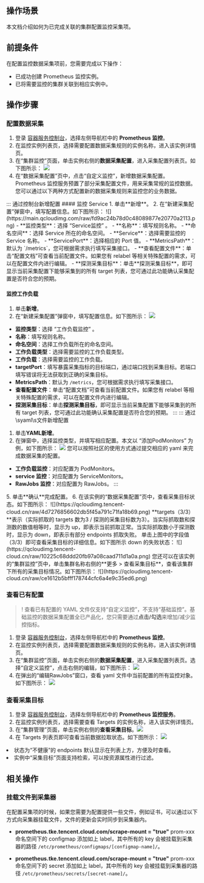 

## 操作场景

本文档介绍如何为已完成关联的集群配置监控采集项。

## 前提条件

在配置监控数据采集项前，您需要完成以下操作：
- 已成功创建 Prometheus 监控实例。
- 已将需要监控的集群关联到相应实例中。

## 操作步骤
### 配置数据采集

1. 登录 [容器服务控制台](https://console.cloud.tencent.com/tke2)，选择左侧导航栏中的 **Prometheus 监控**。
2. 在监控实例列表页，选择需要配置数据采集规则的实例名称，进入该实例详情页。
3. 在“集群监控”页面，单击实例右侧的**数据采集配置**，进入采集配置列表页。如下图所示：
![](https://qcloudimg.tencent-cloud.cn/raw/1e0c3bce344898a3ec160c4d7cc6ce0f.png)
4. 在“数据采集配置”页中，点击“自定义监控”，新增数据采集配置。Prometheus 监控服务预置了部分采集配置文件，用来采集常规的监控数据。您可以通过以下两种方式配置新的数据采集规则来监控您的业务数据。
<dx-tabs>
::: 通过控制台新增配置
#### 监控 Service 
1. 单击**新增**。
2. 在“新建采集配置”弹窗中，填写配置信息。如下图所示：
![](https://main.qcloudimg.com/raw/fd9ac24b78d0c48089877e20770a2113.png)
 - **监控类型**：选择 “Service监控” 。
 - **名称**：填写规则名称。
 - **命名空间**：选择 Service 所在的命名空间。
 - **Service**：选择需要监控的 Service 名称。
 - **ServicePort**：选择相应的 Port 值。
 - **MetricsPath**：默认为 `/metrics`，您可根据需求执行填写采集接口。
 - **查看配置文件**：单击“配置文档”可查看当前配置文件。如果您有 relabel 等相关特殊配置的需求，可以在配置文件内进行编辑。
 - **探测采集目标**：单击**探测采集目标**，即可显示当前采集配置下能够采集到的所有 target 列表，您可通过此功能确认采集配置是否符合您的预期。

#### 监控工作负载
1. 单击**新增**。
2. 在“新建采集配置”弹窗中，填写配置信息。如下图所示：
![](https://main.qcloudimg.com/raw/2c3c159a7ec08d9f2e5142ecb3644d02.png)
 - **监控类型**：选择 “工作负载监控” 。
 - **名称**：填写规则名称。
 - **命名空间**：选择工作负载所在的命名空间。
 - **工作负载类型**：选择需要监控的工作负载类型。
 - **工作负载**：选择需要监控的工作负载。
 - **targetPort**：填写暴露采集指标的目标端口，通过端口找到采集目标。若端口填写错误将无法获取到正确的采集目标。
 - **MetricsPath**：默认为 `/metrics`，您可根据需求执行填写采集接口。
 - **查看配置文件**：单击“配置文档”可查看当前配置文件。如果您有 relabel 等相关特殊配置的需求，可以在配置文件内进行编辑。
 - **探测采集目标**：单击**探测采集目标**，即可显示当前采集配置下能够采集到的所有 target 列表，您可通过此功能确认采集配置是否符合您的预期。
:::
::: 通过\syaml\s文件新增配置
1. 单击**YAML新增**。
2. 在弹窗中，选择监控类型，并填写相应配置。本文以 “添加PodMonitors” 为例，如下图所示：
![](https://main.qcloudimg.com/raw/fb9be2c21232236b335e929395b2420a.png)
您可以按照社区的使用方式通过提交相应的 yaml 来完成数据采集的配置。
 - **工作负载监控**：对应配置为 PodMonitors。
 - **service 监控**：对应配置为 ServiceMonitors。
 - **RawJobs 监控**：对应配置为 RawJobs。
:::
</dx-tabs>
5. 单击**确认**完成配置。
6. 在该实例的“数据采集配置”页中，查看采集目标状态。如下图所示：
![](https://qcloudimg.tencent-cloud.cn/raw/4d7276856602db5f45a791c71fa18b69.png)
 **targets（3/3）**表示（实际抓取的 targets 数为3 / 探测的采集目标数为3）。当实际抓取数和探测数的数值相等时，显示为 up，即表示当前抓取正常。当实际抓取数小于探测数时，显示为 down，即表示有部分 endpoints 抓取失败。
单击上图中的字段值（3/3）即可查看采集目标的详细信息。如下图所示 down 的失败状态：
![](https://qcloudimg.tencent-cloud.cn/raw/10225c68ddd20fb97a08caad711d1a0a.png)
您还可以在该实例的“集群监控”页中，单击集群名称右侧的**更多 > 查看采集目标**，查看该集群下所有的采集目标情况。如下图所示：
![](https://qcloudimg.tencent-cloud.cn/raw/ce1612b5bfff178744cfc6a4e9c35ed6.png)











### 查看已有配置

>! 查看已有配置的 YAML 文件仅支持“自定义监控”，不支持“基础监控”。基础监控的数据采集配置全已产品化，您只需要通过**点击/勾选**来增加/减少监控指标。

1. 登录 [容器服务控制台](https://console.cloud.tencent.com/tke2)，选择左侧导航栏中的 **Prometheus 监控**。
2. 在监控实例列表页，选择需要配置数据采集规则的实例名称，进入该实例详情页。
3. 在“集群监控”页面，单击实例右侧的**数据采集配置**，进入采集配置列表页。选择“自定义监控”，点击右侧的编辑，如下图所示：
![](https://qcloudimg.tencent-cloud.cn/raw/e034f10e4bafe358f6ab72d0c6283c87.png)
4. 在弹出的“编辑RawJobs”窗口，查看 yaml 文件中当前配置的所有监控对象。如下图所示：
![](https://qcloudimg.tencent-cloud.cn/raw/30718daab7702d466dc34e29c21ae0dd.png)


### 查看采集目标

1. 登录 [容器服务控制台](https://console.cloud.tencent.com/tke2)，选择左侧导航栏中的 **Prometheus 监控服务**。
2. 在监控实例列表页，选择需要查看 Targets 的实例名称，进入该实例详情页。
3. 在“集群管理”页面，单击实例右侧的**查看采集目标**。![](https://qcloudimg.tencent-cloud.cn/raw/821186213da400ba2d137330be04da4c.png)
4. 在 Targets 列表页即可查看当前数据拉取状态。如下图所示：
   ![](https://main.qcloudimg.com/raw/e1a6d0a56e777c6e6ea6387a741e5144.png)

<dx-alert infotype="explain" title="">
<li>状态为“不健康”的 endpoints 默认显示在列表上方，方便及时查看。</li>
<li>实例中“采集目标”页面支持检索，可以按资源属性进行过滤。</li>
</dx-alert>




## 相关操作

### 挂载文件到采集器

在配置采集项的时候，如果您需要为配置提供一些文件，例如证书，可以通过以下方式向采集器挂载文件，文件的更新会实时同步到采集器内。

- **prometheus.tke.tencent.cloud.com/scrape-mount = "true"**
  prom-xxx 命名空间下的 configmap 添加如上 label，其中所有的 key 会被挂载到采集器的路径 `/etc/prometheus/configmaps/[configmap-name]/`。

- **prometheus.tke.tencent.cloud.com/scrape-mount = "true"**
  prom-xxx 命名空间下的 secret 添加如上 label，其中所有的 key 会被挂载到采集器的路径 `/etc/prometheus/secrets/[secret-name]/`。
